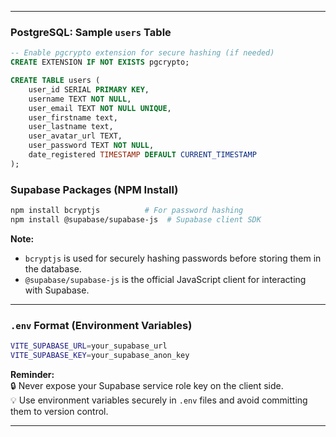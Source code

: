 
---

### **PostgreSQL: Sample `users` Table**  

```sql
-- Enable pgcrypto extension for secure hashing (if needed)
CREATE EXTENSION IF NOT EXISTS pgcrypto;

CREATE TABLE users (
    user_id SERIAL PRIMARY KEY,
    username TEXT NOT NULL,
    user_email TEXT NOT NULL UNIQUE,
    user_firstname text,
    user_lastname text,
    user_avatar_url TEXT,
    user_password TEXT NOT NULL,
    date_registered TIMESTAMP DEFAULT CURRENT_TIMESTAMP
);
```

### **Supabase Packages (NPM Install)**  

```sh
npm install bcryptjs          # For password hashing
npm install @supabase/supabase-js  # Supabase client SDK
```

**Note:**  
- `bcryptjs` is used for securely hashing passwords before storing them in the database.  
- `@supabase/supabase-js` is the official JavaScript client for interacting with Supabase.  

---

### **`.env` Format (Environment Variables)**  

```sh
VITE_SUPABASE_URL=your_supabase_url
VITE_SUPABASE_KEY=your_supabase_anon_key
```

**Reminder:**  
🔒 Never expose your Supabase service role key on the client side.  
💡 Use environment variables securely in `.env` files and avoid committing them to version control.  

---